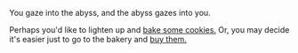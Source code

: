 You gaze into the abyss, and the abyss gazes into you.

Perhaps you'd like to lighten up and [bake some cookies.](../bake-cookies/cookies.md) Or, you may decide it's easier just to go to the bakery and [buy them.](buy-cookies/buy-cookies.md)